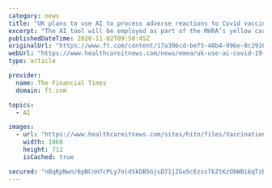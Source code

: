 ```yaml
---
category: news
title: "UK plans to use AI to process adverse reactions to Covid vaccines"
excerpt: "The AI tool will be employed as part of the MHRA’s yellow card scheme for coronavirus, through which patients and healthcare professionals report suspected side effects and negative reactions."
publishedDateTime: 2020-11-02T09:50:45Z
originalUrl: "https://www.ft.com/content/17a306cd-be75-48b4-996e-0c2916b34797"
webUrl: "https://www.healthcareitnews.com/news/emea/uk-use-ai-covid-19-vaccine-side-effects"
type: article

provider:
  name: The Financial Times
  domain: ft.com

topics:
  - AI

images:
  - url: "https://www.healthcareitnews.com/sites/hitn/files/Vaccination.jpg"
    width: 1068
    height: 712
    isCached: true

secured: "nBqRpNwn/6pNCnH7cPLy7nldSkDB5GjsD71jZGo5cEzssTkZtKzObWBi6qTzb7YV75LCo95dtdlANE6LobFNygZs8enhW8bs3GepTm8y1sQjz1A0ZoDOloUM5HyQumqs0LjvUib2m9GQ+YWdFqRXtLejlEkRjYLtcZI6wDso7T5YTi8I9XZdV3w/KFShji5KwB1XuBOSpJhTEDtzQRG6LEo7cRxb4FknHIgBPRDSkbZx7A6Ypo3+yMmLs+FKSQPt7s3GXQhhErKNjB1V7MPT5NIk9k9JwsgEkaPqFJrlOu/E8atFhcxuyT9GghqhAilBULJu7duxvFbQ0L/fIHnpfyF1Vi6dVze4fhVvwSYEKTA=;f9ArODK07+1qYlxeGLpr/w=="
---
```


